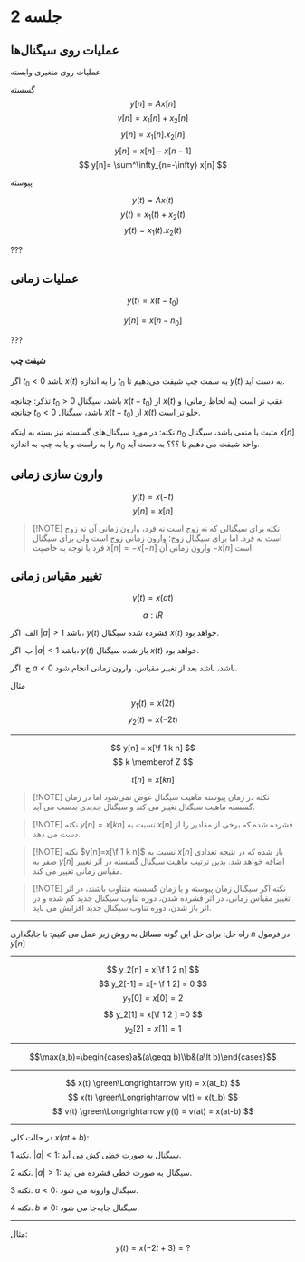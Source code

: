 # جلسه 2

## عملیات روی سیگنال‌ها

عملیات روی متغیری وابسته

گسسته
$$
 y[n]=Ax[n]
$$
$$
 y[n]=x_1[n] + x_2[n]
$$
$$
 y[n]=x_1[n] . x_2[n]
$$
$$
 y[n]=x[n] - x[n-1]
$$
$$
 y[n]= \sum^\infty_{n=-\infty} x[n]
$$

پیوسته

$$
y(t) = Ax(t)
$$
$$
y(t) = x_1(t) + x_2(t)
$$
$$
y(t) = x_1(t) . x_2(t)
$$

???

## عملیات زمانی

$$
y(t) = x(t-t_0)
$$

$$
y[n] = x[n-n_0]
$$

???

#### شیفت چپ

اگر $t_0 < 0$ باشد $x(t)$ را به اندازه $t_0$ به سمت چپ شیفت می‌دهیم تا $y(t)$ به دست آید.

 تذکر: چنانچه $t_0>0$ باشد، سیگنال $x(t-t_0)$ از $x(t)$ عقب تر است (به لحاظ زمانی) و چنانچه $t_0<0$ باشد، سیگنال $x(t-t_0)$ از $x(t)$ جلو تر است.

نکته: در مورد سیگنال‌های گسسته نیز بسته به اینکه $n_0$ مثبت یا منفی باشد، سیگنال $x[n]$ را به راست و یا به چپ به اندازه $n_0$ واحد شیفت می دهیم تا ؟؟؟ به دست آید.

## وارون سازی زمانی

$$
y(t) = x(-t)
$$
$$
y[n] = x[n]
$$

> [!NOTE] نکته
برای سیگنالی که نه زوج است نه فرد، وارون زمانی آن نه زوج است نه فرد.
اما برای سیگنال زوج؛ وارون زمانی زوج است ولی برای سیگنال فرد با توجه به خاصیت $x[n]=-x[-n]$ وارون زمانی آن $-x[n]$ است.


## تغییر مقیاس زمانی

$$ y(t) = x(at) $$

$$ a: IR$$

الف. اگر $|a|>1$ باشد، $y(t)$ فشرده شده سیگنال $x(t)$ خواهد بود.

ب. اگر $|a|<1$ باشد، $y(t)$ باز شده سیگنال $x(t)$ خواهد بود.

ج. اگر $a<0$ باشد، باشد بعد از تغییر مقیاس، وارون زمانی انجام شود.

مثال

$$
y_1(t) = x(2t)
$$
$$
y_2(t) = x(-2t)
$$



---

$$
y[n] = x[\f 1 k n]
$$
$$
k \memberof Z
$$

$$
t[n]=x[kn]
$$


> [!NOTE] نکته
در زمان پیوسته ماهیت سیگنال عوض نمی‌شود اما در زمان گسسته ماهیت سیگنال تغییر می کند و سیگنال جدیدی بدست می آید.

> [!NOTE] نکته
$y[n]=x[kn]$ نسبت به $x[n]$ فشرده شده که برخی از مقادیر را از دست می دهد.

> [!NOTE] نکته
$y[n]=x[\f 1 k n]$ نسبت به $x[n]$ باز شده که در نتیجه تعدادی صفر به $y[n]$ اضافه خواهد شد. بدین ترتیب ماهیت سیگنال گسسته در اثر تغییر مقیاس زمانی تغییر می کند.

> [!NOTE] نکته
اگر سیگنال زمان پیوسته و یا زمان گسسته متناوب باشند، در اثر تغییر مقیاس زمانی، در اثر فشرده شدن، دوره تناوب سیگنال جدید کم شده و در اثر باز شدن، دوره تناوب سیگنال جدید افزایش می باید.


---

راه حل:
برای حل این گونه مسائل به روش زیر عمل می کنیم:
با جایگذاری $n$ در فرمول $y[n]$


---

$$ y_2[n] = x[\f 1 2 n] $$
$$ y_2[-1] = x[- \f 1 2] = 0 $$
$$ y_2[0] = x[0]=2 $$
$$ y_2[1] = x[\f 1 2 ] =0 $$
$$ y_2[2] = x[1]=1 $$

---

$$\max(a,b)=\begin{cases}a&(a\geqq b)\\b&(a\lt b)\end{cases}$$

---

$$ x(t) \green\Longrightarrow y(t) = x(at_b) $$
$$ x(t) \green\Longrightarrow v(t) = x(t_b) $$
$$ v(t) \green\Longrightarrow y(t) = v(at) = x(at-b) $$

---

در حالت کلی $x(at+b)$:

نکته 1. $|a|<1$: سیگنال به صورت خطی کش می آید.

نکته 2. $|a|>1$: سیگنال به صورت خطی فشرده می آید.

نکته 3. $a<0$: سیگنال وارونه می شود.

نکته 4. $b \neq 0$: سیگنال جابه‌جا می شود.

---

مثال:
$$ y(t) = x(-2t + 3) = ? $$
